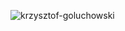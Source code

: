 <p align="left"> <img src="https://komarev.com/ghpvc/?username=krzysztof-goluchowski&label=Profile%20views&color=0e75b6&style=flat" alt="krzysztof-goluchowski" /> </p>
